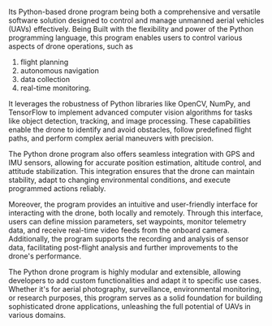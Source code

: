 Its  Python-based drone program being both a comprehensive and versatile software solution designed to control and manage unmanned aerial vehicles (UAVs) effectively. 
Being Built with the flexibility and power of the Python programming language, this program enables users to control various aspects of drone operations, such as 
   1. flight planning
   2. autonomous navigation
   3. data collection
   4. real-time monitoring.

It leverages the robustness of Python libraries like OpenCV, NumPy, and TensorFlow to implement advanced computer vision algorithms for tasks like object detection, tracking, and image processing. These capabilities enable the drone to identify and avoid obstacles, follow predefined flight paths, and perform complex aerial maneuvers with precision.

The Python drone program also offers seamless integration with GPS and IMU sensors, allowing for accurate position estimation, altitude control, and attitude stabilization. This integration ensures that the drone can maintain stability, adapt to changing environmental conditions, and execute programmed actions reliably.

Moreover, the program provides an intuitive and user-friendly interface for interacting with the drone, both locally and remotely. Through this interface, users can define mission parameters, set waypoints, monitor telemetry data, and receive real-time video feeds from the onboard camera. Additionally, the program supports the recording and analysis of sensor data, facilitating post-flight analysis and further improvements to the drone's performance.

The Python drone program is highly modular and extensible, allowing developers to add custom functionalities and adapt it to specific use cases. Whether it's for aerial photography, surveillance, environmental monitoring, or research purposes, this program serves as a solid foundation for building sophisticated drone applications, unleashing the full potential of UAVs in various domains.